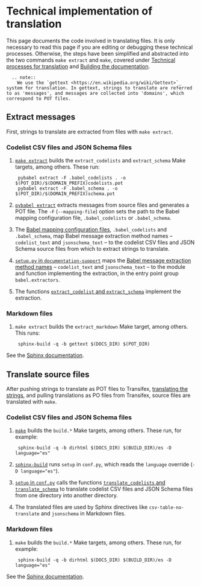 # Technical implementation of translation

This page documents the code involved in translating files. It is only necessary to read this page if you are editing or debugging these technical processes. Otherwise, the steps have been simplified and abstracted into the two commands `make extract` and `make`, covered under [Technical processes for translation](../technical) and [Building the documentation](../../technical/build).

```eval_rst
  .. note::
    We use the `gettext <https://en.wikipedia.org/wiki/Gettext>`_ system for translation. In gettext, strings to translate are referred to as 'messages', and messages are collected into 'domains', which correspond to POT files.
```

## Extract messages

First, strings to translate are extracted from files with `make extract`.

### Codelist CSV files and JSON Schema files

1. [`make extract`](https://github.com/open-contracting/standard_profile_template/blob/master/include/common.mk#L52-L53) builds the `extract_codelists` and `extract_schema` Make targets, among others. These run:

        pybabel extract -F .babel_codelists . -o $(POT_DIR)/$(DOMAIN_PREFIX)codelists.pot
        pybabel extract -F .babel_schema . -o $(POT_DIR)/$(DOMAIN_PREFIX)schema.pot

1. [`pybabel extract`](http://babel.pocoo.org/en/latest/cmdline.html#extract) extracts messages from source files and generates a POT file. The `-F` (`--mapping-file`) option sets the path to the Babel mapping configuration file, `.babel_codelists` or `.babel_schema`.

1. The [Babel mapping configuration files](http://babel.pocoo.org/en/latest/messages.html#extraction-method-mapping-and-configuration), `.babel_codelists` and `.babel_schema`, map Babel message extraction method names – `codelist_text` and `jsonschema_text` – to the codelist CSV files and JSON Schema source files from which to extract strings to translate.

1. [`setup.py` in `documentation-support`](https://github.com/open-contracting/documentation-support/blob/master/setup.py#L7-L11) maps the [Babel message extraction method names](http://babel.pocoo.org/en/latest/messages.html#writing-extraction-methods) – `codelist_text` and `jsonschema_text` – to the module and function implementing the extraction, in the entry point group `babel.extractors`.

1. The functions [`extract_codelist` and `extract_schema`](https://github.com/open-contracting/documentation-support/blob/master/ocdsdocumentationsupport/babel_extractors.py) implement the extraction.

### Markdown files

1. `make extract` builds the `extract_markdown` Make target, among others. This runs:

        sphinx-build -q -b gettext $(DOCS_DIR) $(POT_DIR)

See the [Sphinx documentation](http://www.sphinx-doc.org/en/master/intl.html#sphinx-internationalization-details).

## Translate source files

After pushing strings to translate as POT files to Transifex, [translating the strings](../workflow), and pulling translations as PO files from Transifex, source files are translated with `make`.

### Codelist CSV files and JSON Schema files

1. [`make`](https://github.com/open-contracting/standard_profile_template/blob/master/include/common.mk#L122-L123) builds the `build.*` Make targets, among others. These run, for example:

        sphinx-build -q -b dirhtml $(DOCS_DIR) $(BUILD_DIR)/es -D language="es"

1. [`sphinx-build`](http://www.sphinx-doc.org/en/master/man/sphinx-build.html) runs `setup` in `conf.py`, which reads the `language` override (`-D language="es"`).

1. [`setup` in `conf.py`](https://github.com/open-contracting/standard_profile_template/blob/master/docs/conf.py#L139) calls the functions [`translate_codelists` and `translate_schema`](https://github.com/open-contracting/documentation-support/blob/master/ocds_documentation_support/translation.py) to translate codelist CSV files and JSON Schema files from one directory into another directory.

1. The translated files are used by Sphinx directives like `csv-table-no-translate` and `jsonschema` in Markdown files.

### Markdown files

1. `make` builds the `build.*` Make targets, among others. These run, for example:

        sphinx-build -q -b dirhtml $(DOCS_DIR) $(BUILD_DIR)/es -D language="es"

See the [Sphinx documentation](http://www.sphinx-doc.org/en/master/intl.html#sphinx-internationalization-details).
